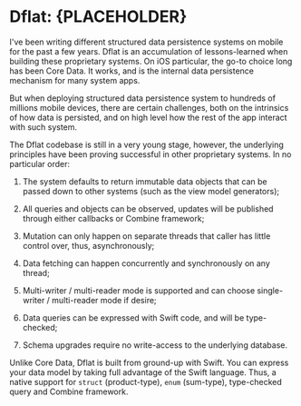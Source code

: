 # Dflat: {PLACEHOLDER}

I've been writing different structured data persistence systems on mobile for the past a few years. Dflat is an accumulation of lessons-learned when building these proprietary systems. On iOS particular, the go-to choice long has been Core Data. It works, and is the internal data persistence mechanism for many system apps.

But when deploying structured data persistence system to hundreds of millions mobile devices, there are certain challenges, both on the intrinsics of how data is persisted, and on high level how the rest of the app interact with such system.

The Dflat codebase is still in a very young stage, however, the underlying principles have been proving successful in other proprietary systems. In no particular order:

 1. The system defaults to return immutable data objects that can be passed down to other systems (such as the view model generators);

 2. All queries and objects can be observed, updates will be published through either callbacks or Combine framework;

 3. Mutation can only happen on separate threads that caller has little control over, thus, asynchronously;

 4. Data fetching can happen concurrently and synchronously on any thread;

 5. Multi-writer / multi-reader mode is supported and can choose single-writer / multi-reader mode if desire;

 6. Data queries can be expressed with Swift code, and will be type-checked;

 7. Schema upgrades require no write-access to the underlying database.

Unlike Core Data, Dflat is built from ground-up with Swift. You can express your data model by taking full advantage of the Swift language. Thus, a native support for `struct` (product-type), `enum` (sum-type), type-checked query and Combine framework.
